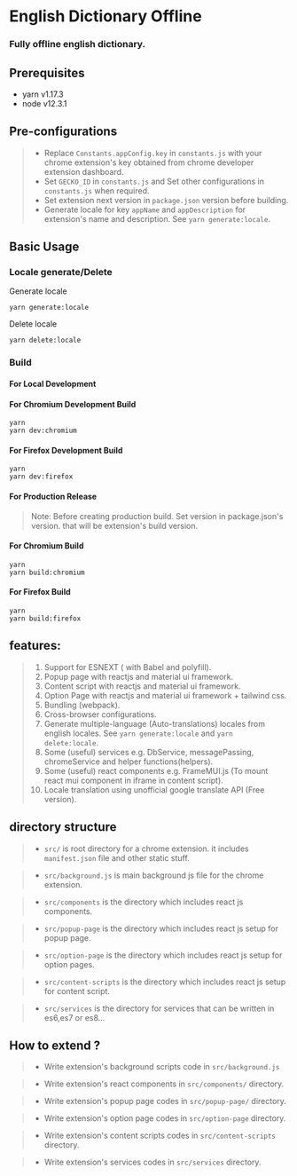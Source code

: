 # English Dictionary Offline 

### Fully offline english dictionary. 


## Prerequisites

- yarn v1.17.3
- node v12.3.1

## Pre-configurations

> * Replace `Constants.appConfig.key` in `constants.js` with your chrome extension's key obtained from chrome developer extension dashboard.
> * Set `GECKO_ID` in `constants.js` and Set other configurations in `constants.js` when required.
> * Set extension next version in `package.json` version before building.
> * Generate locale for key `appName` and `appDescription` for extension's name and description. See `yarn generate:locale`.

## Basic Usage

### Locale generate/Delete

Generate locale
````
yarn generate:locale
````

Delete locale
````
yarn delete:locale
````

### Build

#### For Local Development

#### For Chromium Development Build

```
yarn
yarn dev:chromium
```

#### For Firefox Development Build

```
yarn
yarn dev:firefox
```

#### For Production Release

> Note: Before creating production build. Set version in package.json's version. that will be extension's build version. 

#### For Chromium Build

```
yarn
yarn build:chromium
```

#### For Firefox Build

```
yarn
yarn build:firefox
```



## features:

> 1. Support for ESNEXT ( with Babel and polyfill).
> 2. Popup page with reactjs and material ui framework.
> 3. Content script with reactjs and material ui framework.
> 5. Option Page with reactjs and material ui framework + tailwind css.
> 5. Bundling (webpack).
> 6. Cross-browser configurations.
> 7. Generate multiple-language (Auto-translations) locales from english locales. See `yarn generate:locale` and `yarn delete:locale`. 
> 8. Some (useful) services e.g. DbService, messagePassing, chromeService and helper functions(helpers).
> 9. Some (useful) react components e.g. FrameMUI.js (To mount react mui component in iframe in content script).
> 10. Locale translation using unofficial google translate API (Free version).

## directory structure

> - `src/` is root directory for a chrome extension. it includes `manifest.json` file and other static stuff.

> - `src/background.js` is main background js file for the chrome extension.

> - `src/components` is the directory which includes react js components.

> - `src/popup-page` is the directory which includes react js setup for popup page.

> - `src/option-page` is the directory which includes react js setup for option pages.

> - `src/content-scripts` is the directory which includes react js setup for content script.

> - `src/services` is the directory for services that can be written in es6,es7 or es8...

## How to extend ?

> - Write extension's background scripts code in `src/background.js`

> - Write extension's react components in `src/components/` directory.

> - Write extension's popup page codes in `src/popup-page/` directory.

> - Write extension's option page codes in `src/option-page` directory.

> - Write extension's content scripts codes in `src/content-scripts` directory.

> - Write extension's services codes in `src/services` directory.
